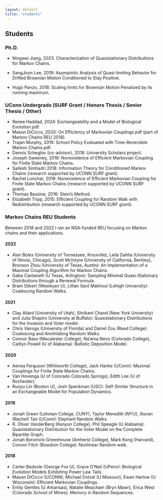 ```yaml
---
layout: default
title: "students"
---
```

## Students ##
### Ph.D. ###
- Ningwei Jiang, 2023. Characterization of Quasistationary Distributions for Markov Chains.

- SangJoon Lee, 2019: Asymptotic Analysis of Quasi-limiting Behavior for Drifted Brownian Motion Conditioned to Stay Positive.

- Hugo Panzo, 2018: Scaling limits for Brownian Motion Penalized by its running maximum.

### UConn Undergrads (SURF Grant / Honors  Thesis / Senior Thesis / Other) ###
- Renee Haddad, 2024: Exchangeability and a Model of Biological Evolution.pdf.
- Mason DiCicco, 2020: On Efficiency of Markovian Couplings.pdf (part of Markov Chains REU 2018).
- Trajan Murphy, 2019:  School Policy Evaluated with Time-Reversible Markov Chains.pdf. 
- Dennis Scheglov (co-advisor), 2018: University Scholars project.
- Joseph Sweeney, 2018: Nonexistence of Efficient Markovian Coupling for Finite State Markov Chains.
- Sailesh Simhadri  2018: Information Theory for Conditioned Markov Chains (research supported by UCONN SURF grant).
- Rachel Lonchar,  2018: Nonexistence of Efficient Markovian Coupling for Finite State Markov Chains (research supported by UCONN SURF grant).
- Thomas Bassine, 2016: Stein’s Method.
- Elizabeth Tripp, 2015: Efficient Coupling for Random Walk with Redistribution (research supported by UCONN SURF grant). 

### Markov Chains REU Students ###
Between 2018 and 2022 I ran an NSA-funded REU focusing on Markov chains and their applications.

#### 2022 ####
- Alan Boles (University of Tennessee, Knoxville), Leila Dahlia (University of Illinois, Chicago), Scott McIntyre (University of California, Berkley), Bronson Zhou (University of Texas, Austin): An Implementation of  a Maximal Coupling Algorithm for Markov Chains.
- Gabe Cantanelli (U Texas, Arlington): Sampling Minimal Quasi-Stationary Distributions through a Renewal Formula.
- Bram Silbert (Wesleyan U), Lillian (Ian) Makhoul (Lehigh University): Coalescing Random Walks.

#### 2021 ####
- Clay Allard (University of Utah), Shrikant Chand (New York University) and Julia Shapiro (University at Buffalo): Quasistationary Distributions for the Invasion and Voter model.
- Chris Vairogs (University of Florida) and Daniel Zou (Reed College): Coalescing and Annihilating Random Walks.
- Connor Bass (Macalester College),  Na’ama Nevo (Colorado College),  Caitlyn Powell (U of Alabama): Ballistic Deposition Model.

#### 2020 ####
- Aenea Ferguson (Whitworth College),  Jack Hanke (UConn): Maximal Couplings for Finite State Markov Chains.
- Van Hovenga (U of Colorado Colorado Springs), Edith Lee (U of Rochester):
- Ruoyu Lin (Boston U), Josh Speckman (USC): Self-Similar Structure in an Exchangeable Model for Population Dynamics.

#### 2019 ####
- Jonah Green (Lehman College, CUNY), Taylor Meredith (NYU), Xioran (Rachel) Tan (UConn): Elephant Random Walks.
- R. Oliver VanderBerg (Kenyon College), Phil Speegle (U Alabama): Quasistationary Distribution for the Voter Model on the Complete Bipartite Graph.
- Jonah Botvinick-Greenhouse (Amherst College), Mark Kong (Harvard), Connor Fitch (Bowdoin College): Nonlinear Random walk.

#### 2018 ####
- Carter Bedsole (George Fox U), Grace O’Neil (UPenn):  Biological Evolution Models Exhibiting Power Law Tails.
- Mason DiCicco (UCONN), Michael Dotzel (U Missouri),  Ewan Harlow (U Wisconsin): Efficient Markovian Couplings.
- Emily Gentles (U Arkansas), Natalie Meacham (Bryn Mawr), Erica West (Colorado School of Mines): Memory in Random Sequences.